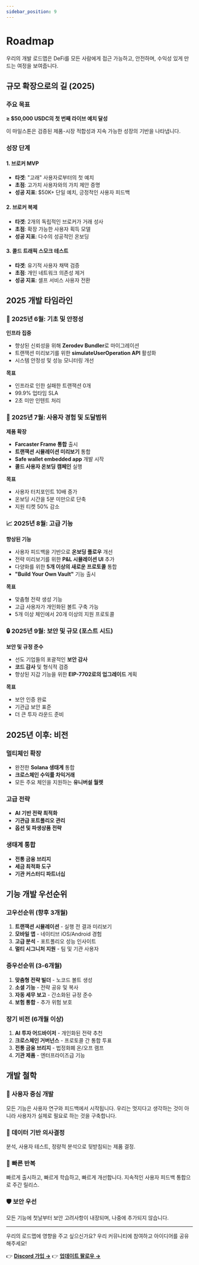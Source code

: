 ```yaml
---
sidebar_position: 9
---
```


# Roadmap

우리의 개발 로드맵은 DeFi를 모든 사람에게 접근 가능하고, 안전하며, 수익성 있게 만드는 여정을
보여줍니다.

## 규모 확장으로의 길 (2025)

### 주요 목표

**≥ $50,000 USDC의 첫 번째 라이브 예치 달성**

이 마일스톤은 검증된 제품-시장 적합성과 지속 가능한 성장의 기반을 나타냅니다.

### 성장 단계

#### 1. **브로커 MVP**

- **타겟**: "고래" 사용자로부터의 첫 예치
- **초점**: 고가치 사용자와의 가치 제안 증명
- **성공 지표**: $50K+ 단일 예치, 긍정적인 사용자 피드백

#### 2. **브로커 복제**

- **타겟**: 2개의 독립적인 브로커가 거래 성사
- **초점**: 확장 가능한 사용자 획득 모델
- **성공 지표**: 다수의 성공적인 온보딩

#### 3. **콜드 트래픽 스모크 테스트**

- **타겟**: 유기적 사용자 채택 검증
- **초점**: 개인 네트워크 의존성 제거
- **성공 지표**: 셀프 서비스 사용자 전환

## 2025 개발 타임라인

### 🔧 **2025년 6월: 기초 및 안정성**

**인프라 집중**

- 향상된 신뢰성을 위해 **Zerodev Bundler**로 마이그레이션
- 트랜잭션 미리보기를 위한 **simulateUserOperation API** 활성화
- 시스템 안정성 및 성능 모니터링 개선

**목표**

- 인프라로 인한 실패한 트랜잭션 0개
- 99.9% 업타임 SLA
- 2초 미만 인텐트 처리

### 🚀 **2025년 7월: 사용자 경험 및 도달범위**

**제품 확장**

- **Farcaster Frame 통합** 출시
- **트랜잭션 시뮬레이션 미리보기** 통합
- **Safe wallet embedded app** 개발 시작
- **콜드 사용자 온보딩 캠페인** 실행

**목표**

- 사용자 터치포인트 10배 증가
- 온보딩 시간을 5분 미만으로 단축
- 지원 티켓 50% 감소

### 📈 **2025년 8월: 고급 기능**

**향상된 기능**

- 사용자 피드백을 기반으로 **온보딩 플로우** 개선
- 전략 미리보기를 위한 **P&L 시뮬레이션 UI** 추가
- 다양화를 위한 **5개 이상의 새로운 프로토콜** 통합
- **"Build Your Own Vault"** 기능 출시

**목표**

- 맞춤형 전략 생성 기능
- 고급 사용자가 개인화된 볼트 구축 가능
- 5개 이상 체인에서 20개 이상의 지원 프로토콜

### 🔒 **2025년 9월: 보안 및 규모 (포스트 시드)**

**보안 및 규정 준수**

- 선도 기업들의 포괄적인 **보안 감사**
- **코드 감사** 및 형식적 검증
- 향상된 지갑 기능을 위한 **EIP-7702로의 업그레이드** 계획

**목표**

- 보안 인증 완료
- 기관급 보안 표준
- 더 큰 투자 라운드 준비

## 2025년 이후: 비전

### 멀티체인 확장

- 완전한 **Solana 생태계** 통합
- **크로스체인 수익률 차익거래**
- 모든 주요 체인을 지원하는 **유니버설 월렛**

### 고급 전략

- **AI 기반 전략 최적화**
- **기관급 포트폴리오 관리**
- **옵션 및 파생상품 전략**

### 생태계 통합

- **전통 금융 브리지**
- **세금 최적화 도구**
- **기관 커스터디 파트너십**

## 기능 개발 우선순위

### 고우선순위 (향후 3개월)

1. **트랜잭션 시뮬레이션** - 실행 전 결과 미리보기
2. **모바일 앱** - 네이티브 iOS/Android 경험
3. **고급 분석** - 포트폴리오 성능 인사이트
4. **멀티 시그니처 지원** - 팀 및 기관 사용자

### 중우선순위 (3-6개월)

1. **맞춤형 전략 빌더** - 노코드 볼트 생성
2. **소셜 기능** - 전략 공유 및 복사
3. **자동 세무 보고** - 간소화된 규정 준수
4. **보험 통합** - 추가 위험 보호

### 장기 비전 (6개월 이상)

1. **AI 투자 어드바이저** - 개인화된 전략 추천
2. **크로스체인 거버넌스** - 프로토콜 간 통합 투표
3. **전통 금융 브리지** - 법정화폐 온/오프 램프
4. **기관 제품** - 엔터프라이즈급 기능

## 개발 철학

### 🎯 **사용자 중심 개발**

모든 기능은 사용자 연구와 피드백에서 시작됩니다. 우리는 멋지다고 생각하는 것이 아니라 사용자가
실제로 필요로 하는 것을 구축합니다.

### 🔬 **데이터 기반 의사결정**

분석, 사용자 테스트, 정량적 분석으로 뒷받침되는 제품 결정.

### 🚀 **빠른 반복**

빠르게 출시하고, 빠르게 학습하고, 빠르게 개선합니다. 지속적인 사용자 피드백 통합으로 주간 릴리스.

### 🛡️ **보안 우선**

모든 기능에 첫날부터 보안 고려사항이 내장되며, 나중에 추가되지 않습니다.

---

우리의 로드맵에 영향을 주고 싶으신가요? 우리 커뮤니티에 참여하고 아이디어를 공유해주세요!

👉 **[Discord 가입 →](https://discord.gg/zap-pilot)** 👉
**[업데이트 팔로우 →](https://x.com/zapPilot)**
